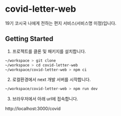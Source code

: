 # covid-letter-web

19기 코시국 나에게 전하는 편지 서비스(서비스명 미정)입니다.

## Getting Started

1. 프로젝트를 클론 및 패키지를 설치합니다.

```bash
~/workspace > git clone
~/workspace > cd covid-letter-web
~/workspace/covid-letter-web > npm ci
```

2. 로컬환경에서 next 개발 서버를 시작합니다.

```bash
~/workspace/covid-letter-web > npm run dev
```

3. 브라우저에서 아래 url에 접속합니다.

http://localhost:3000/covid
